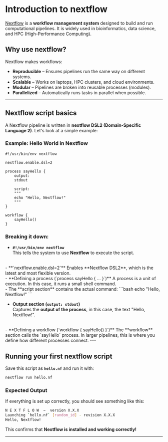 # **Introduction to nextflow**

[Nextflow](https://www.nextflow.io/docs/latest/overview.html) is a **workflow management system** designed to build and run computational pipelines. It is widely used in bioinformatics, data science, and HPC (High-Performance Computing).

## **Why use nextflow?**
Nextflow makes workflows:

- **Reproducible** – Ensures pipelines run the same way on different systems.  
- **Scalable** – Works on laptops, HPC clusters, and cloud environments.  
- **Modular** – Pipelines are broken into reusable processes (modules).  
- **Parallelized** – Automatically runs tasks in parallel when possible.  

---

## **Nextflow script basics**

A Nextflow pipeline is written in **nextflow DSL2 (Domain-Specific Language 2)**. Let's look at a simple example:

### **Example: Hello World in Nextflow**
```nextflow
#!/usr/bin/env nextflow     

nextflow.enable.dsl=2

process sayHello {
    output:
    stdout

    script:
    """
    echo "Hello, Nextflow!"
    """
}

workflow {
    sayHello()
}
```

### **Breaking it down:**

- **`#!/usr/bin/env nextflow`**  
This tells the system to use **Nextflow** to execute the script.  
<br>
- **`nextflow.enable.dsl=2`**  
Enables **Nextflow DSL2**, which is the latest and most flexible version.  
<br>
- **Defining a process (`process sayHello { ... }`)**  
A process is a unit of execution. In this case, it runs a small shell command.  
<br>
- The **script section** contains the actual command:
```bash
echo "Hello, Nextflow!"
```  

- **Output section (`output: stdout`)**  
Captures the **output of the process**, in this case, the text "Hello, Nextflow!".  
<br>
- **Defining a workflow (`workflow { sayHello() }`)**  
    The **workflow** section calls the `sayHello` process. In larger pipelines, this is where you define how different processes connect.  
---

## **Running your first nextflow script**

Save this script as **`hello.nf`** and run it with:

```bash
nextflow run hello.nf
```

### **Expected Output**
If everything is set up correctly, you should see something like this:

```bash
N E X T F L O W  ~  version X.X.X
Launching `hello.nf` [random_id] - revision X.X.X
Hello, Nextflow!
```

This confirms that **Nextflow is installed and working correctly!**

---